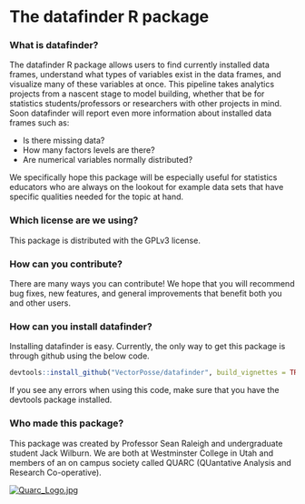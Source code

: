 # The datafinder R package

### What is datafinder?
The datafinder R package allows users to find currently installed data frames, understand what types of variables exist in the data frames, and visualize many of these variables at once. This pipeline takes analytics projects from a nascent stage to model building, whether that be for statistics students/professors or researchers with other projects in mind. Soon datafinder will report even more information about installed data frames such as:

* Is there missing data? 
* How many factors levels are there? 
* Are numerical variables normally distributed?
    
We specifically hope this package will be especially useful for statistics educators who are always on the lookout for example data sets that have specific qualities needed for the topic at hand.

### Which license are we using?
This package is distributed with the GPLv3 license. 

### How can you contribute?
There are many ways you can contribute! We hope that you will recommend bug fixes, new features, and general improvements that benefit both you and other users. 

### How can you install datafinder?
Installing datafinder is easy. Currently, the only way to get this package is through github using the below code.

``` r
devtools::install_github("VectorPosse/datafinder", build_vignettes = TRUE) 
```

If you see any errors when using this code, make sure that you have the devtools package installed.

### Who made this package?
This package was created by Professor Sean Raleigh and undergraduate student Jack Wilburn. We are both at Westminster College in Utah and members of an on campus society called QUARC (QUantative Analysis and Research Co-operative).

[![Quarc_Logo.jpg](https://s22.postimg.cc/czjv8y6f5/Quarc_Logo.jpg)](https://postimg.cc/image/nmdoedekd)
